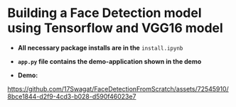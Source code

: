 # **Building a Face Detection model using Tensorflow and VGG16 model**

* **All necessary package installs are in the** `install.ipynb`
* **`app.py` file contains the demo-application shown in the demo**

* **Demo:**
  

https://github.com/17Swagat/FaceDetectionFromScratch/assets/72545910/8bce1844-d2f9-4cd3-b028-d590f46023e7

